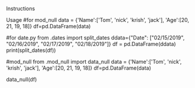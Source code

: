 Instructions

Usage
#for mod_null
data = {'Name':['Tom', 'nick', 'krish', 'jack'],
        'Age':[20, 21, 19, 18]}
df=pd.DataFrame(data)


#for date.py
from .dates import split_dates
ddata={"Date": ["02/15/2019", "02/16/2019", "02/17/2019", "02/18/2019"]}
df = pd.DataFrame(ddata)
print(split_dates(df))

#mod_null
from .mod_null import data_null
data = {'Name':['Tom', 'nick', 'krish', 'jack'],
        'Age':[20, 21, 19, 18]}
df=pd.DataFrame(data)

data_null(df)
